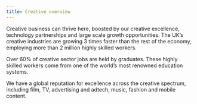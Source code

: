 ```yaml
---
title: Creative overview
---
```


Creative business can thrive here, boosted by our creative excellence, technology partnerships and large scale growth opportunities. The UK’s creative industries are growing 3 times faster than the rest of the economy, employing more than 2 million highly skilled workers. 


Over 60% of creative sector jobs are held by graduates. These highly skilled workers come from one of the world’s most renowned education systems.


We have a global reputation for excellence across the creative spectrum, including film, TV, advertising and adtech, music, fashion and mobile content.


